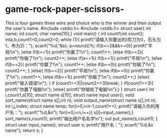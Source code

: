 # game-rock-paper-scissors-
This is four games three wins and choice who is the winner and then output the user's name. 
#include <stdio.h>
#include <stdib.h>
struct user{
	int name;
	int count;
	char name[10];}
void main()
{
	int count1;int count2;
	inta,b,count1=0,count2=0;
	while (1){
		printf("请输入你要出的(剪刀为0，石头为1，布为2)：");
		scanf("%d,"&b);
		a=round()%;
		if(b<=2&&b>=0){
			printf("平局!\n");
		}else if(b==1){
			printf("你赢了!\n");
			count1++;
		}else if(b==2){
			printf("你输了!\n");
			count2++;
		}else if(a==1){
			if(b==1){
				printf("平局!\n");
			}else if(b==2){
				printf("你赢了!\n");
				count1++;
			}else if(b==0){
				printf("你输了!\n");
				count2++;
			}
		}else{
			if(b==2){
				printf("平局!\n");
			}else if(b==0){
				printf("你赢了!\n");
				count1++;
			}else if(b==1){
				printf("你输了!\n");
				count2++;}
		}else{
			printf("输入错误!\n");
		}
		if (count1==3||count2==3)break;
	}
	if(count1==3){
		printf("你赢了电脑!\n");
	}else{
		printf("你输给了电脑!\n");}
}
struct user{
	int i,count1,a[10];
	struct name s[10];
	struct name input user();
	void sort_name(struct name s[],int n);
	void output_name(struct name s[],int n);
	int i,j,index;
	struct name temp;
	for(i=0,i<n-1,count1++);
	printf("请输入你的用户名：");
	scanf("%d,&n");
	for(i=0,i<n,i++){
		s[i]=input_name();}
	sort_name(s,count1);
	printf("输出用户名名字\n");
	out put_name(s,count1);
}
struct user input_name();
struct user s;
printf("用户名：");
scanf("%d,&s name");
return s;
}
